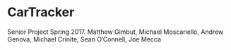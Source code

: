 # CarTracker
Senior Project Spring 2017.
Matthew Gimbut, Michael Moscariello, Andrew Genova, Michael Crinite, Sean O’Connell, Joe Mecca
